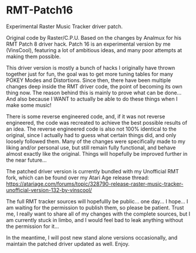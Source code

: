 # RMT-Patch16
Experimental Raster Music Tracker driver patch.

Original code by Raster/C.P.U.
Based on the changes by Analmux for his RMT Patch 8 driver hack.
Patch 16 is an experimental version by me (VinsCool), featuring a lot of ambitious ideas, and many poor attempts at making them possible.


This driver version is mostly a bunch of hacks I originally have thrown together just for fun, the goal was to get more tuning tables for many POKEY Modes and Distortions.
Since then, there have been multiple changes deep inside the RMT driver code, the point of becoming its own thing now.
The reason behind this is mainly to prove what can be done... And also because I WANT to actually be able to do these things when I make some music!

There is some reverse engineered code, and, if it was not reverse engineered, the code was recreated to achieve the best possible results of an idea.
The reverse engineered code is also not 100% identical to the original, since I actually had to guess what certain things did, and only loosely followed them.
Many of the changes were specifically made to my liking and/or personal use, but still remain fully functional, and behave almost exactly like the original.
Things will hopefully be improved further in the near future...

The patched driver version is currently bundled with my Unofficial RMT fork, which can be found over my Atari Age release thread:
https://atariage.com/forums/topic/328790-release-raster-music-tracker-unofficial-version-132-by-vinscool/

The full RMT tracker sources will hopefullly be public... one day... I hope...
I am waiting for the permission to publish them, so please be patient.
Trust me, I really want to share all of my changes with the complete sources, but I am currently stuck in limbo, and I would feel bad to leak anything without the permission for it...

In the meantime, I will post new stand alone versions occasionally, and maintain the patched driver updated as well.
Enjoy.
